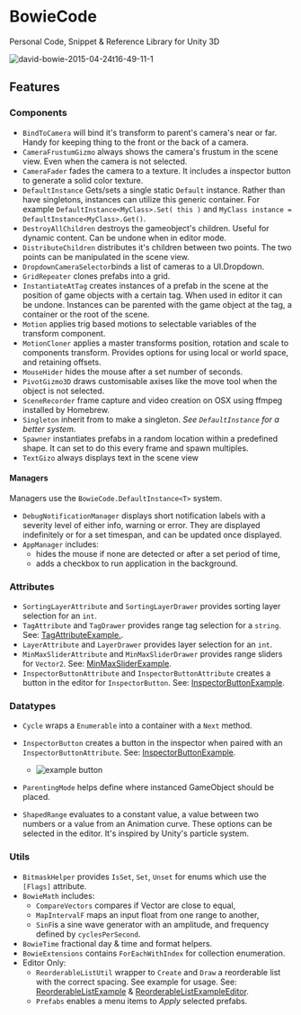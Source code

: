 # BowieCode
Personal Code, Snippet & Reference Library for Unity 3D

![david-bowie-2015-04-24t16-49-11-1](https://cloud.githubusercontent.com/assets/166915/22928405/3921cc9a-f2ae-11e6-8553-5deb69ab7073.png)

## Features

### Components

- `BindToCamera` will bind it's transform to parent's camera's near or far. Handy for keeping thing to the front or the back of a camera.
- `CameraFrustumGizmo` always shows the camera's frustum in the scene view. Even when the camera is not selected.
- `CameraFader` fades the camera to a texture. It includes a inspector button to generate a solid color texture.
- `DefaultInstance` Gets/sets a single static `Default` instance. Rather than have singletons, instances can utilize this generic container. For example `DefaultInstance<MyClass>.Set( this )` and `MyClass instance = DefaultInstance<MyClass>.Get()`.
- `DestroyAllChildren` destroys the gameobject's children. Useful for dynamic content. Can be undone when in editor mode.
- `DistributeChildren` distributes it's children between two points. The two points can be manipulated in the scene view.
- `DropdownCameraSelector`binds a list of cameras to a UI.Dropdown.
- `GridRepeater` clones prefabs into a grid.
- `InstantiateAtTag` creates instances of a prefab in the scene at the position of game objects with a certain tag. When used in editor it can be undone. Instances can be parented with the game object at the tag, a container or the root of the scene.
- `Motion` applies trig based motions to selectable variables of the transform component.
- `MotionCloner` applies a master transforms position, rotation and scale to components transform. Provides options for using local or world space, and retaining offsets.
- `MouseHider` hides the mouse after a set number of seconds.
- `PivotGizmo3D` draws customisable axises like the move tool when the object is not selected.
- `SceneRecorder` frame capture and video creation on OSX using ffmpeg installed by Homebrew.
- `Singleton` inherit from to make a singleton. _See `DefaultInstance` for a better system_.
- `Spawner` instantiates prefabs in a random location within a predefined shape. It can set to do this every frame and spawn multiples.
- `TextGizo` always displays text in the scene view

#### Managers

Managers use the `BowieCode.DefaultInstance<T>` system.

- `DebugNotificationManager` displays short notification labels with a severity level of either info, warning or error. They are displayed indefinitely or for a set timespan, and can be updated once displayed.
- `AppManager` includes:
    - hides the mouse if none are detected or after a set period of time,
    - adds a checkbox to run application in the background.

### Attributes

- `SortingLayerAttribute` and `SortingLayerDrawer` provides sorting layer selection for an `int`.
- `TagAttribute` and `TagDrawer` provides range tag selection for a `string`. See: [TagAttributeExample.](https://github.com/rc1/BowieCode/blob/master/Examples/TagAttributeExample.cs).
- `LayerAttribute` and `LayerDrawer` provides layer selection for an `int`.
- `MinMaxSliderAttribute` and `MinMaxSliderDrawer` provides range sliders for `Vector2`. See: [MinMaxSliderExample](https://github.com/rc1/BowieCode/blob/master/Examples/MinMaxSliderExample.cs).
- `InspectorButtonAttribute` and `InspectorButtonAttribute` creates a button in the editor for `InspectorButton`. See: [InspectorButtonExample](https://github.com/rc1/BowieCode/blob/master/Examples/InspectorButtonExample.cs).

### Datatypes

- `Cycle` wraps a `Enumerable` into a container with a `Next` method.

- `InspectorButton` creates a button in the inspector when paired with an `InspectorButtonAttribute`. See: [InspectorButtonExample](https://github.com/rc1/BowieCode/blob/master/Examples/InspectorExample.cs).
    - ![example button](https://user-images.githubusercontent.com/166915/31450955-b79b4d52-aea2-11e7-8f16-b95e99605089.gif)
- `ParentingMode` helps define where instanced GameObject should be placed.
- `ShapedRange` evaluates to a constant value, a value between two numbers or a value from an Animation curve. These options can be selected in the editor. It's inspired by Unity's particle system.

### Utils

- `BitmaskHelper` provides `IsSet`, `Set`, `Unset` for enums which use the `[Flags]` attribute.
- `BowieMath` includes:
	- `CompareVectors` compares if Vector are close to equal,
	- `MapIntervalF` maps an input float from one range to another,
	- `SinF`is a sine wave generator with an amplitude, and frequency defined by `cyclesPerSecond`.
- `BowieTime` fractional day & time and format helpers.
- `BowieExtensions` contains `ForEachWithIndex` for collection enumeration.
- Editor Only:
	- `ReorderableListUtil` wrapper to `Create` and `Draw` a reorderable list with the correct spacing. See example for usage. See: [ReorderableListExample](https://github.com/rc1/BowieCode/blob/master/Examples/ReorderableListExample.cs) & [ReorderableListExampleEditor](https://github.com/rc1/BowieCode/blob/master/Examples/Editor/ReorderableListExampleEditor.cs).
	- `Prefabs` enables a menu items to *Apply* selected prefabs.
